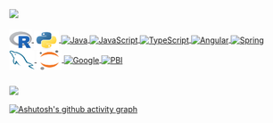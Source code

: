 <!---
- 👋 Hi, I’m @NeresWell
- 👀 I’m interested in ...
- 🌱 I’m currently learning ...
- 💞️ I’m looking to collaborate on ...
- 📫 How to reach me ...

  <img height="180em" src="https://github-readme-stats.vercel.app/api/top-langs/?username=NeresWell&layout=compact&langs_count=16&theme=nord"/>

  <img align="center" alt="R studio" height="30" width="40" src="https://d33wubrfki0l68.cloudfront.net/dd8ddc34fe29a71c81183dbe3436cfabbb540e44/b7152/assets/img/rstudio-ball.svg"> 

NeresWell/NeresWell is a ✨ special ✨ repository because its `README.md` (this file) appears on your GitHub profile.
You can click the Preview link to take a look at your changes.
--->

<div>
  <a href="https://github.com/NeresWell">
  <img height="180em" src="https://github-readme-stats.vercel.app/api?username=NeresWell&show_icons=true&theme=nord&include_all_commits=true&count_private=true&hide=contribs,prs"/>
</div>

<div style="display: inline_block"><br>
  <img align="center" alt="R" height="38" width="40" src="https://github.com/devicons/devicon/blob/master/icons/r/r-original.svg">
  <img align="center" alt="Rafa-Python" height="35" width="45" src="https://raw.githubusercontent.com/devicons/devicon/master/icons/python/python-original.svg">  
  <img align="center" alt="Java" height="35" width="35" src="https://cdn.jsdelivr.net/gh/devicons/devicon/icons/java/java-original-wordmark.svg">
  <img align="center" alt="JavaScript" height="35" width="45" src="https://cdn.jsdelivr.net/gh/devicons/devicon/icons/javascript/javascript-original.svg">
  <img align="center" alt="TypeScript" height="35" width="45" src="https://cdn.jsdelivr.net/gh/devicons/devicon/icons/typescript/typescript-original.svg">
  <img align="center" alt="Angular" height="35" width="45" src="https://cdn.jsdelivr.net/gh/devicons/devicon/icons/angularjs/angularjs-original.svg" />
  <img align="center" alt="Spring" height="35" width="45" src="https://cdn.jsdelivr.net/gh/devicons/devicon/icons/spring/spring-original.svg" />
  <img align="center" alt="SQL" height="35" width="45" src="https://github.com/devicons/devicon/blob/master/icons/mysql/mysql-original.svg">
  <img align="center" alt="Jupyter" height="35" width="45" src = "https://github.com/devicons/devicon/blob/master/icons/jupyter/jupyter-original.svg">
  <img align="center" alt="Google" height="35" width="35" src="https://cdn.jsdelivr.net/gh/devicons/devicon/icons/google/google-original.svg">
  <img align="center" alt="PBI" height="35" width="35" src="https://upload.wikimedia.org/wikipedia/commons/thumb/c/cf/New_Power_BI_Logo.svg/600px-New_Power_BI_Logo.svg.png">
</div>

##
  
<div>
  <a href = "mailto:hugo.neres@sempreceub.com"><img src="https://img.shields.io/badge/-Email-%23333?style=for-the-badge" target="_blank"></a>

  [![Ashutosh's github activity graph](https://github-readme-activity-graph.cyclic.app/graph?username=NeresWell&bg_color=0d1117&color=7674cd&line=5d47ff&point=949bff&area=true&hide_border=true)](https://github.com/ashutosh00710/github-readme-activity-graph)
</div>
